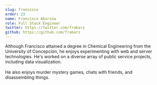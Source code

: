 ```yaml
---
slug: fransisco
order: 23
name: Francisco Abarzúa
role: Full Stack Engineer
twitter: https://twitter.com/frabarz
github: https://github.com/frabarz
---
```


Although Francisco attained a degree in Chemical Engineering from the University of Concepción, he enjoys experimenting with web and server technologies. He's worked on a diverse array of public service projects, including data visualization.
<br /><br />
He also enjoys murder mystery games, chats with friends, and disassembling things.
